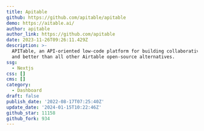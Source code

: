 ```yaml
---
title: Apitable
github: https://github.com/apitable/apitable
demo: https://aitable.ai/
author: apitable
author_link: https://github.com/apitable
date: 2023-11-26T09:26:11.429Z
description: >-
  APITable, an API-oriented low-code platform for building collaborative apps
  and better than all other Airtable open-source alternatives.
ssg:
  - Nextjs
css: []
cms: []
category:
  - Dashboard
draft: false
publish_date: '2022-08-17T07:25:40Z'
update_date: '2024-01-15T10:22:46Z'
github_star: 11158
github_fork: 934
---
```

